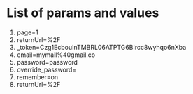 # List of params and values
1. page=1
2. returnUrl=%2F
3. _token=Czg1EcbouInTMBRL06ATPTG6BIrcc8wyhqo6nXba
4. email=mymail%40gmail.co
5. password=password
6. override_password=
7. remember=on
8. returnUrl=%2F
